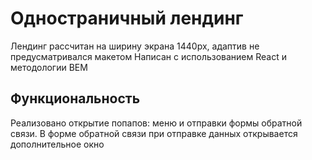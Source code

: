 # Одностраничный лендинг

Лендинг рассчитан на ширину экрана 1440px, адаптив не предусматривался макетом
Написан с использованием React и методологии BEM

## Функциональность

Реализовано открытие попапов: меню и отправки формы обратной связи. В форме обратной связи при отправке данных открывается дополнительное окно